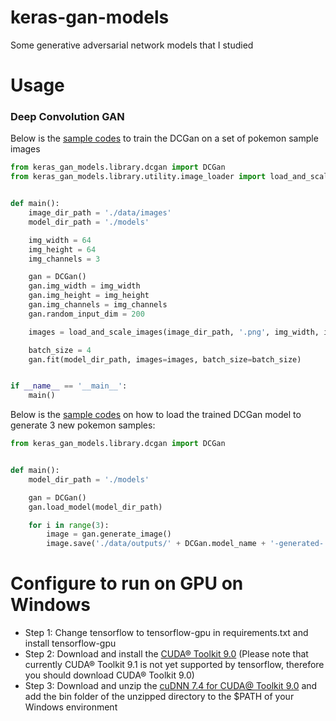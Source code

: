 # keras-gan-models

Some generative adversarial network models that I studied 

# Usage

### Deep Convolution GAN

Below is the [sample codes](keras_gan_models/demo/dcgan_train.py) to train the DCGan on a set of pokemon sample images

```python
from keras_gan_models.library.dcgan import DCGan
from keras_gan_models.library.utility.image_loader import load_and_scale_images


def main():
    image_dir_path = './data/images'
    model_dir_path = './models'

    img_width = 64
    img_height = 64
    img_channels = 3

    gan = DCGan()
    gan.img_width = img_width
    gan.img_height = img_height
    gan.img_channels = img_channels
    gan.random_input_dim = 200

    images = load_and_scale_images(image_dir_path, '.png', img_width, img_height)

    batch_size = 4
    gan.fit(model_dir_path, images=images, batch_size=batch_size)


if __name__ == '__main__':
    main()
```

Below is the [sample codes](keras_gan_models/demo/dcgan_generate.py) on how to load the trained DCGan model to generate
3 new pokemon samples:

```python
from keras_gan_models.library.dcgan import DCGan


def main():
    model_dir_path = './models'

    gan = DCGan()
    gan.load_model(model_dir_path)

    for i in range(3):
        image = gan.generate_image()
        image.save('./data/outputs/' + DCGan.model_name + '-generated-' + str(i) + '.png')
```

# Configure to run on GPU on Windows

* Step 1: Change tensorflow to tensorflow-gpu in requirements.txt and install tensorflow-gpu
* Step 2: Download and install the [CUDA® Toolkit 9.0](https://developer.nvidia.com/cuda-90-download-archive) (Please note that
currently CUDA® Toolkit 9.1 is not yet supported by tensorflow, therefore you should download CUDA® Toolkit 9.0)
* Step 3: Download and unzip the [cuDNN 7.4 for CUDA@ Toolkit 9.0](https://developer.nvidia.com/cudnn) and add the
bin folder of the unzipped directory to the $PATH of your Windows environment 